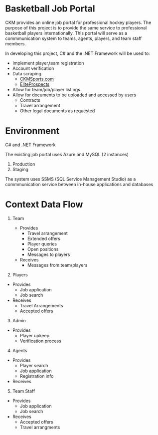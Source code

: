 # Basketball Job Portal

CKM provides an online job portal for professional hockey players. The purpose of this project is to provide the same service to professional basketball players internationally. This portal will serve as a commmunication system to teams, agents, players, and team staff members. 

In developing this project, C# and the .NET Framework will be used to:
  * Implement player,team registration 
  * Account verification
  * Data scraping
    * [CKMSports.com](http://ckmsports.com "CKM Main Page")
    * [EliteProspects](http://jobs.eliteprospects.com "Elite Prospects Main Page")
  * Allow for team/job/player listings
  * Allow for documents to be uploaded and accessed by users
    * Contracts
    * Travel arrangement
    * Other legal documents as requested
  
# Environment
C# and .NET Framework

The existing job portal uses Azure and MySQL (2 instances)
  1. Production 
  2. Staging

The system uses SSMS (SQL Service Management Studio) as a commmunication service between in-house applications and databases

# Context Data Flow
1. Team
   * Provides
     * Travel arrangement
     * Extended offers
     * Player queries
     * Open positions
     * Messages to players
   * Receives
     * Messages from team/players
    
2. Players
  * Provides
    * Job application
    * Job search
  * Receives
    * Travel Arrangements
    * Accepted offers

3. Admin
  * Provides
    * Player upkeep
    * Verification process

4.  Agents
  * Provides
    * Player search
    * Job application 
    * Registration info
  * Receives
  
5. Team Staff
  * Provides
    * Job application
    * Job search
  * Receives
    * Accepted offers
    * Travel arrangments
  
